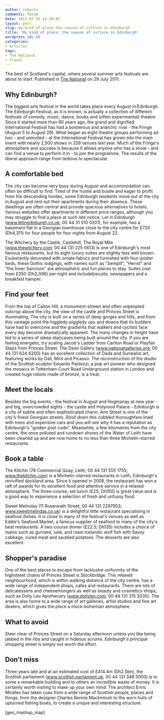 ```yaml
---
author: roberto
comments: false
date: 2011-07-29 14:20:03
layout: post
slug: my-kind-of-place-the-season-of-culture-in-edinburgh
title: 'My kind of place: the season of culture in Edinburgh'
wordpress_id: 88
categories:
- Articles
tags:
- The National
- Travel
---
```


The best of Scotland's capital, where several summer arts festivals are about to start. Published in [The National](http://www.thenational.ae/lifestyle/travel/my-kind-of-place-the-season-of-culture-in-edinburgh?pageCount=0) on 29 July 2011.





## Why Edinburgh?


The biggest arts festival in the world takes place every August in Edinburgh. The Edinburgh Festival, as it is known, is actually a collection of different festivals of comedy, music, dance, books and (often experimental) theatre. Since it started more than 60 years ago, the grand and dignified International Festival has had a boisterous and anarchic rival - the Fringe (August 5 to August 29). What began as eight theatre groups performing ad hoc - and uninvited - at the International Festival has grown into the main event with nearly 2,500 shows in 259 venues last year. Much of the Fringe's atmosphere and success is because it allows anyone who has a show - and can find a venue to perform it in - to join the programme. The results of the liberal approach range from tedious to spectacular.


## A comfortable bed


The city can become very busy during August and accommodation can often be difficult to find. Tired of the hustle and bustle and eager to profit from the descending hordes, some Edinburgh residents move out of the city in August and rent out their apartments during their absence. These dwellings are often central and provide spacious alternatives to hotels. Various websites offer apartments in different price ranges, although you may struggle to find a place at such late notice. Let in Edinburgh (www.letinedinburgh.co.uk; 00 44 31 510 0201), for example, has a basement flat in a Georgian townhouse close to the city centre for £720 (Dh4,311) for four people for four nights from August 22.

The Witchery by the Castle, Castlehill, The Royal Mile (www.thewitchery.com; 00 44 131 225 5613) is one of Edinburgh's most famous restaurants, but its eight luxury suites are slightly less well known. Exuberantly decorated with ornate fabrics and furnished with four-poster beds, these Gothic lodgings, with names such as "Sempill", "Heriot" and "the Inner Sanctum" are atmospheric and fun places to stay. Suites cost from £350 (Dh2,096) per night and includebiscuits, newspapers and a breakfast hamper.


## Find your feet


From the top of Calton Hill, a monument-strewn and often unpeopled outcrop above the city, the view of the castle and Princes Street is illuminating. The city is built on a series of deep gorges and hills, and from this vantage point the higgledy-piggledy ups and downs that its builders have had to overcome and the gradients that walkers and cyclists face every day become dramatically apparent. The many changes in height have led to a series of steep staircases being built around the city. If you are feeling energetic, try scaling Jacob's Ladder from Carlton Road or Playfair Steps from Princes Street. The Dean Gallery (www.nationalgalleries.org; 00 44 131 624 6200) has an excellent collection of Dada and Surrealist art, featuring works by Dalí, Miró and Picasso. The reconstruction of the studio of the Scottish sculptor Eduardo Paolozzi, a pop art pioneer who designed the mosaics in Tottenham Court Road Underground station in London and created huge robots made of bronze, is a treat.


## Meet the locals


Besides the big events - the festival in August and Hogmanay at new year - and big, overcrowded sights - the castle and Holyrood Palace - Edinburgh is a city of subtle and often sophisticated charm. Ann Street is one of the city's finest Georgian streets. Stroll down this cobbled thoroughfare lined with trees and expensive cars and you will see why it has a reputation as Edinburgh's "golden post code". Meanwhile, a few kilometres from the city centre, the once polluted and rundown shores of the Water of Leith have been cleaned up and are now home to no less than three Michelin-starred restaurants.


## Book a table


The Kitchin (78 Commercial Quay, Leith; 00 44 131 555 1755; www.thekitchin.com) is a Michelin-starred restaurants in Leith, Edinburgh's revivified dockland area. Since it opened in 2006, the restaurant has won a raft of awards for its excellent food and attentive service in a relaxed atmosphere. The three-course, set lunch (£25; Dh150) is great value and is a good way to experience a selection of fresh and unfussy food.

Sweet Melindas (11 Roseneath Street; 00 44 131 2297953; www.sweetmelindas.co.uk) is a delightful little restaurant specialising in seafood dishes. It is close to many of the festival's venues as well as Eddie's Seafood Market, a famous supplier of seafood to many of the city's best restaurants. A two-course dinner (£22.5; Dh135) includes a choice of mains such as gurnard, sole, and roast Icelandic wolf fish with Savoy cabbage, cured meat and sautéed potatoes. The desserts are also excellent.


## Shopper's paradise


One of the best places to escape from lacklustre uniformity of the highstreet chains of Princes Street is Stockbridge. This relaxed neighbourhood, which is within walking distance of the city centre, has a wide range of independent shops, cafes and restaurants. There are lots of delicatessens and cheesemongers as well as beauty and cosmetics shops, such as Dolly Leo Apothecary (www.dollyleo.com; 00 44 131 315 2035). The area is also home to a wide range of art galleries, artist studios and fine art dealers, which gives the place a mock-bohemian atmosphere.


## What to avoid


Steer clear of Princes Street on a Saturday afternoon unless you like being jabbed in the ribs and caught in hideous scrums. Edinburgh's principal shopping street is simply not worth the effort.


## Don't miss


Three years late and at an estimated cost of £414.4m (Dh2.5bn), the Scottish parliament (www.scottish.parliament.uk; 00 44 131 348 5000) is to some a remarkable building and to others an incredible waste of money. It is certainly worth visiting to make up your own mind. The architect Enric Miralles has taken cues from a wide range of Scottish people, places and things, from the designer Charles Rennie Mackintosh to the worn hulls of upturned fishing boats, to create a unique and interesting structure.

[geo_mashup_map]
